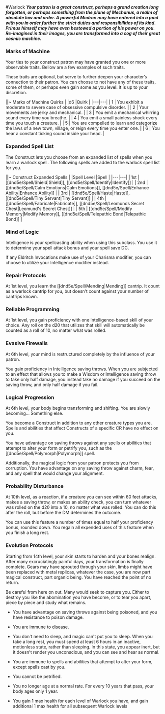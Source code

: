 #Warlock
***Your patron is a great construct, perhaps a grand creation long forgotten, or perhaps something from the plane of Mechanus, a realm of absolute law and order. A powerful Modron may have entered into a pact with you in order further the strict duties and responsibilities of its kind. Primus himself may have even bestowed a portion of his power on you. Re-imagined in their images, you are transformed into a cog of their great cosmic machine.***

### Marks of Machine
Your ties to your construct patron may have granted you one or more observable traits. Bellow are a few examples of such traits.

These traits are optional, but serve to further deepen your character’s connection to their patron. You can choose to not have any of these traits, some of them, or perhaps even gain some as you level. It is up to your discretion.

||~ Marks of Machine Quirks |
|d6 |Quirk |
|---|---|
| 1 | You exhibit a moderate to severe case of obsessive compulsive disorder. |
| 2 | Your movements are jerky and mechanical. |
| 3 | You emit a mechanical whirring sound every time you breathe. |
| 4 | You emit a small painless shock every time you touch a creature. |
| 5 | You are compelled to learn and categorize the laws of a new town, village, or reign every time you enter one. |
| 6 | You hear a constant ticking sound inside your head. |

### Expanded Spell List
The Construct lets you choose from an expanded list of spells when you learn a warlock spell. The following spells are added to the warlock spell list for you.

||~ Construct Expanded Spells | 
|Spell Level |Spell |
|---|---|
| 1st | [[dnd5e/Spell/Shield\|Shield]], [[dnd5e/Spell/Identify\|Identify]] |
| 2nd | [[dnd5e/Spell/Calm Emotions\|Calm Emotions]], [[dnd5e/Spell/Enhance Ability\|Enhance Ability]] |
| 3rd | [[dnd5e/Spell/Haste\|Haste]], [[dnd5e/Spell/Tiny Servant\|Tiny Servant]] |
| 4th | [[dnd5e/Spell/Fabricate\|Fabricate]], [[dnd5e/Spell/Leomunds Secret Chest\|Leomund's Secret Chest]] |
| 5th | [[dnd5e/Spell/Modify Memory\|Modify Memory]], [[dnd5e/Spell/Telepathic Bond\|Telepathic Bond]] |

### Mind of Logic
Intelligence is your spellcasting ability when using this subclass. You use it to determine your spell attack bonus and your spell save DC.

If any Eldritch Invocations make use of your Charisma modifier, you can choose to utilize your Intelligence modifier instead.

### Repair Protocols
At 1st level, you learn the [[dnd5e/Spell/Mending\|Mending]] cantrip. It count as a warlock cantrip for you, but doesn't count against your number of cantrips known.

### Reliable Programming
At 1st level, you gain proficiency with one Intelligence-based skill of your choice. Any roll on the d20 that utilizes that skill will automatically be counted as a roll of 10, no matter what was rolled.

### Evasive Firewalls
At 6th level, your mind is restructured completely by the influence of your patron.

You gain proficiency in Intelligence saving throws. When you are subjected to an effect that allows you to make a Wisdom or Intelligence saving throw to take only half damage, you instead take no damage if you succeed on the saving throw, and only half damage if you fail.

### Logical Progression
At 6th level, your body begins transforming and shifting. You are slowly becoming… Something else.

You become a Construct in addition to any other creature types you are. Spells and abilities that affect Constructs of a specific CR have no effect on you.

You have advantage on saving throws against any spells or abilities that attempt to alter your form or petrify you, such as the [[dnd5e/Spell/Polymorph\|Polymorph]] spell.

Additionally, the magical logic from your patron protects you from corruption. You have advantage on any saving throw against charm, fear, and any spell that would change your alignment.

### Probability Disturbance
At 10th level, as a reaction, if a creature you can see within 60 feet attacks, makes a saving throw, or makes an ability check, you can turn whatever was rolled on the d20 into a 10, no matter what was rolled. You can do this after the roll, but before the DM determines the outcome.

You can use this feature a number of times equal to half your proficiency bonus, rounded down. You regain all expended uses of this feature when you finish a long rest.

### Evolution Protocols
Starting from 14th level, your skin starts to harden and your bones realign. After many excruciatingly painful days, your transformation is finally complete. Gears may have sprouted through your skin, limbs might have been replaced with metal replicas, whatever the case, you are now part magical construct, part organic being. You have reached the point of no return.

Be careful from here on out. Many would seek to capture you. Either to destroy you like the abomination you have become, or to tear you apart, piece by piece and study what remains.

- You have advantage on saving throws against being poisoned, and you have resistance to poison damage.

- You are immune to disease.

- You don't need to sleep, and magic can't put you to sleep. When you take a long rest, you must spend at least 6 hours in an inactive, motionless state, rather than sleeping. In this state, you appear inert, but it doesn't render you unconscious, and you can see and hear as normal.

- You are immune to spells and abilities that attempt to alter your form, except spells cast by you.

- You cannot be petrified.

- You no longer age at a normal rate. For every 10 years that pass, your body ages only 1 year.

- You gain 1 max health for each level of Warlock you have, and gain additional 1 max health for all subsequent Warlock levels